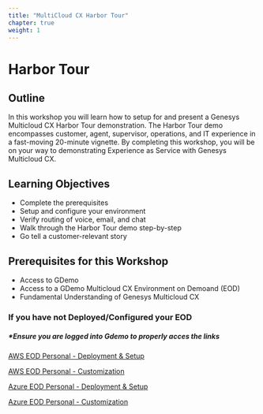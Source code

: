 ```yaml
---
title: "MultiCloud CX Harbor Tour"
chapter: true
weight: 1
---
```

# Harbor Tour
## Outline
In this workshop you will learn how to setup for and present a Genesys Multicloud CX Harbor Tour demonstration.  The Harbor Tour demo encompasses customer, agent, supervisor, operations, and IT experience in a fast-moving 20-minute vignette.  By completing this workshop, you will be on your way to demonstrating Experience as Service with Genesys Multicloud CX.  

## Learning Objectives
- Complete the prerequisites
- Setup and configure your environment
- Verify routing of voice, email, and chat
- Walk through the Harbor Tour demo step-by-step
- Go tell a customer-relevant story

## Prerequisites for this Workshop 
- Access to GDemo
- Access to a GDemo Multicloud CX Environment on Demoand (EOD)
- Fundamental Understanding of Genesys Multicloud CX

### If you have not Deployed/Configured your EOD
##### *Ensure you are logged into Gdemo to properly acces the links

[AWS EOD Personal - Deployment & Setup](https://gdemo.demo.genesys.com/demos/5e8df9159be5c1b83d0d300b)

[AWS EOD Personal - Customization](https://gdemo.demo.genesys.com/demos/5e8dfc009be5c1b83d0d301d)

[Azure EOD Personal - Deployment & Setup](https://gdemo.demo.genesys.com/demos/609c50fa4666c400114e0739)

[Azure EOD Personal - Customization](https://gdemo.demo.genesys.com/demos/609c50c74666c400114e06ea)


